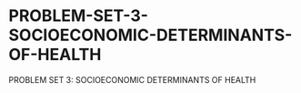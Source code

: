 # PROBLEM-SET-3-SOCIOECONOMIC-DETERMINANTS-OF-HEALTH
PROBLEM SET 3: SOCIOECONOMIC DETERMINANTS OF HEALTH
